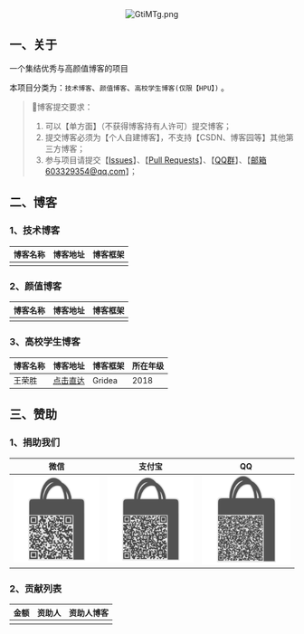 <center><img src="https://s1.ax1x.com/2020/04/02/GtiMTg.png" alt="GtiMTg.png" border="0" /></center>

## 一、关于

一个集结优秀与高颜值博客的项目

本项目分类为：`技术博客`、`颜值博客`、`高校学生博客(仅限【HPU】)` 。

> :red_circle:博客提交要求：
> 1. 可以【单方面】（不获得博客持有人许可）提交博客；
> 2. 提交博客必须为【个人自建博客】，不支持【CSDN、博客园等】其他第三方博客；
> 3. 参与项目请提交【[Issues](https://github.com/WangRongsheng/Awesome-Blog/issues)】、【[Pull Requests](https://github.com/WangRongsheng/Awesome-Blog/pulls)】、【<a target="_blank" href="//shang.qq.com/wpa/qunwpa?idkey=1ec99e8f1416d60c33ec03a7e85da9528b0541315d42eb550ec95c65877521a2">QQ群</a>】、【邮箱603329354@qq.com】；

## 二、博客

### 1、技术博客

|博客名称|博客地址|博客框架|
|:-|:-|:-|
| | | |

### 2、颜值博客

|博客名称|博客地址|博客框架|
|:-|:-|:-|
| | | |

### 3、高校学生博客

|博客名称|博客地址|博客框架|所在年级|
|:-|:-|:-|:-|
| 王荣胜 | [点击直达](https://sqdxwz.top)| Gridea | 2018 |

## 三、赞助

### 1、捐助我们

| 微信  | 支付宝  | QQ  |
| ------------ | ------------ | ------------ |
| ![微信](https://github.com/WangRongsheng/Awesome-Blog/blob/master/imgs/weixin.png)  | ![支付宝](https://github.com/WangRongsheng/Awesome-Blog/blob/master/imgs/zhifubao.png)  | ![QQ](https://github.com/WangRongsheng/Awesome-Blog/blob/master/imgs/qq.png)  |



### 2、贡献列表

|金额|资助人|资助人博客|
|:-|:-|:-|
| | | |


